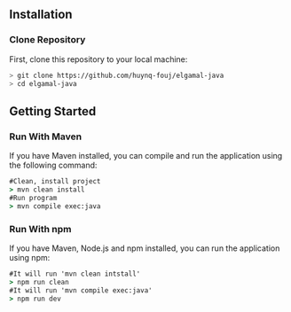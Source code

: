 ## Installation

### Clone Repository

First, clone this repository to your local machine:

```bash
> git clone https://github.com/huynq-fouj/elgamal-java
> cd elgamal-java
```
## Getting Started
### Run With Maven
If you have Maven installed, you can compile and run the application using the following command:
```cmd
#Clean, install project
> mvn clean install
#Run program
> mvn compile exec:java
```
### Run With npm
If you have Maven, Node.js and npm installed, you can run the application using npm:
```cmd
#It will run 'mvn clean intstall'
> npm run clean 
#It will run 'mvn compile exec:java'
> npm run dev
```